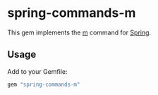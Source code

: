 # spring-commands-m

This gem implements the [m](https://github.com/qrush/m) command for [Spring](https://github.com/jonleighton/spring).

## Usage

Add to your Gemfile:

```ruby
gem "spring-commands-m"
```
